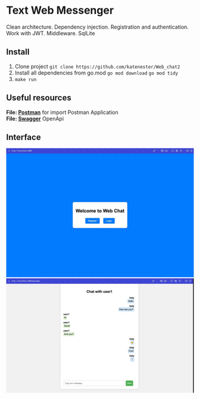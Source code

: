 # Text Web Messenger

Clean architecture. Dependency injection. Registration and authentication. Work with JWT. Middleware. SqlLite

## Install
1. Clone project `git clone https://github.com/katenester/Web_chat2`
2. Install all dependencies from go.mod `go mod download` `go mod tidy`
3. `make run`

## Useful resources
**File: [Postman](https://github.com/katenester/Web_chat2/backend/postman/Web_chats.postman_collection.json)** for import Postman Application  
**File: [Swagger](https://github.com/katenester/Web_chat2/swagger.yaml)** OpenApi

## Interface
<a name="Main page"></a>
![Main page](https://github.com/katenester/Web_chat2/blob/main/docs/Main.png)
<a name="Chat page"></a>
![Chat page](https://github.com/katenester/Web_chat2/blob/main/docs/Message.png)